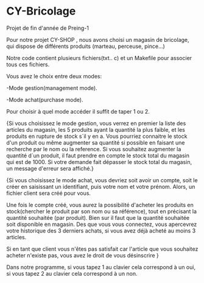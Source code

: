 # CY-Bricolage
Projet de fin d'année de Preing-1


Pour notre projet CY-SHOP , nous avons choisi un magasin de bricolage, qui dispose de différents produits (marteau, perceuse, pince...)

Notre code contient plusieurs fichiers(txt.. c) et un Makefile pour associer tous ces fichiers. 

Vous avez le choix entre deux modes:

-Mode gestion(management mode).
 
 -Mode achat(purchase mode).

Pour choisir à quel mode accéder il suffit de taper 1 ou 2.

{Si vous choisissez le mode gestion, vous verrez en premier la liste des articles du magasin, les 5 produits ayant la quantité la plus faible, et les produits en rupture de stock s´il y en a. Vous pourriez connaitre le stock d'un produit ou même augmenter sa quantité si possible en faisant une recherche par le nom ou la reference. Si vous souhaitez augmenter la quantité d´un produit, il faut prendre en compte le stock total du magasin qui est de 1000. Si votre demande fait dépasser le stock total du magasin, un message d'erreur sera affiché.}

{Si vous choisissez le mode achat, vous devriez soit avoir un compte, soit le créer en saisissant un identifiant, puis votre nom et votre prénom. Alors, un fichier client sera créé pour vous.                                                                                                                            

Une fois le compte créé, vous aurez la possibilité d'acheter les produits en stock(chercher le produit par son nom ou sa référence), tout en précisant la quantité souhaitée (par produit). Bien sur il faut que la quantité souhaitée soit disponible en magasin. Des que vous vous connectez, vous apercevrez votre historique des 3 derniers achats, si vous avez déjà acheté au moins 3 articles. 


Si en tant que client vous n'êtes pas satisfait car l'article que vous souhaitez acheter n'existe pas, vous avez le droit de vous désinscrire }

Dans notre programme, si vous tapez 1 au clavier cela correspond à un oui, si vous tapez 2 au clavier cela correspond à un non. 
